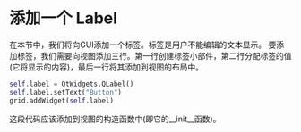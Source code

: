 # 添加一个 Label

在本节中，我们将向GUI添加一个标签。标签是用户不能编辑的文本显示。
要添加标签，我们需要向视图添加三行。第一行创建标签小部件，第二行分配标签的值(它将显示的内容)，最后一行将其添加到视图的布局中。

```python
self.label = QtWidgets.QLabel()
self.label.setText("Button")
grid.addWidget(self.label)
```

这段代码应该添加到视图的构造函数中(即它的\__init__函数)。
